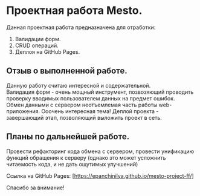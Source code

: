 # Проектная работа Mesto.

Данная проектная работа предназначена для отработки:
1. Валидации форм.
2. CRUD операций.
3. Деплоя на GitHub Pages.

## Отзыв о выполненной работе.

Данную работу считаю интересной и содержательной.  
Валидация форм - очень мощный инструмент,
позвозяющий проводить проверку вводимых пользователем данных на предмет ошибок.  
Обмен данными с сервером неотъемлемая часть работы web-приложения. Ооочень интересная тема! 
Деплой проекта - завершающий этап, позволяющий выложить проект в сеть.

## Планы по дальнейшей работе.

Провести рефакторинг кода обмена с сервером, провести унификацию функций обращения к серверу (однако это может усложнить 
читаемость кода, и не дать ощутимых улучшений)

Ссылка на GitHub Pages: [https://epanchinilya.github.io/mesto-project-ff/]

Спасибо за внимание!

